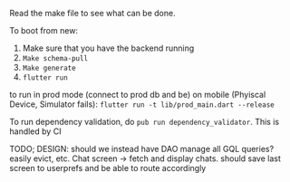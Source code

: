 Read the make file to see what can be done.

To boot from new:
1. Make sure that you have the backend running
2. `Make schema-pull`
3. `Make generate`
4. `flutter run`

to run in prod mode (connect to prod db and be) on mobile (Phyiscal Device, Simulator fails): `flutter run -t lib/prod_main.dart --release`

To run dependency validation, do `pub run dependency_validator`.
This is handled by CI

TODO; 
DESIGN: should we instead have DAO manage all GQL queries? easily evict, etc.
Chat screen -> fetch and display chats.
should save last screen to userprefs and be able to route accordingly